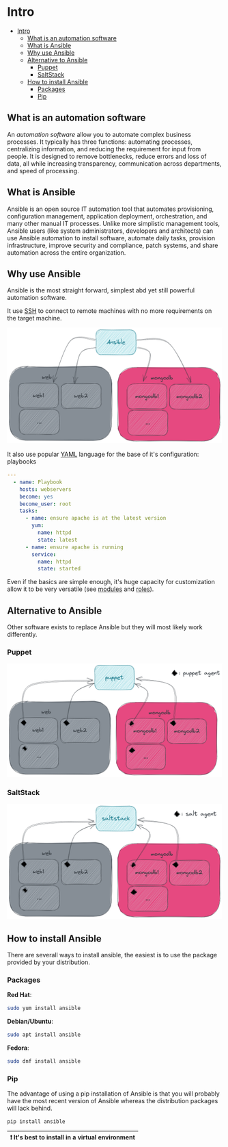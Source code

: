 # Intro

- [Intro](#intro)
  - [What is an automation software](#what-is-an-automation-software)
  - [What is Ansible](#what-is-ansible)
  - [Why use Ansible](#why-use-ansible)
  - [Alternative to Ansible](#alternative-to-ansible)
    - [Puppet](#puppet)
    - [SaltStack](#saltstack)
  - [How to install Ansible](#how-to-install-ansible)
    - [Packages](#packages)
    - [Pip](#pip)

## What is an automation software

An *automation software* allow you to automate complex business processes. It typically has three functions: automating processes, centralizing information, and reducing the requirement for input from people. It is designed to remove bottlenecks, reduce errors and loss of data, all while increasing transparency, communication across departments, and speed of processing.

## What is Ansible

Ansible is an open source IT automation tool that automates provisioning, configuration management, application deployment, orchestration, and many other manual IT processes. Unlike more simplistic management tools, Ansible users (like system administrators, developers and architects) can use Ansible automation to install software, automate daily tasks, provision infrastructure, improve security and compliance, patch systems, and share automation across the entire organization.

## Why use Ansible

Ansible is the most straight forward, simplest abd yet still powerful automation software.

It use [SSH](https://en.wikipedia.org/wiki/Secure_Shell) to connect to remote machines with no more requirements on the target machine.

![Ansible workflow](images/ansible-flow.png)

It also use popular [YAML](https://yaml.org/) language for the base of it's configuration: playbooks

```yaml
---
  - name: Playbook
    hosts: webservers
    become: yes
    become_user: root
    tasks:
      - name: ensure apache is at the latest version
        yum:
          name: httpd
          state: latest
      - name: ensure apache is running
        service:
          name: httpd
          state: started
```

Even if the basics are simple enough, it's huge capacity for customization allow it to be very versatile (see [modules](https://docs.ansible.com/ansible/latest/plugins/module.html) and [roles](https://docs.ansible.com/ansible/latest/user_guide/playbooks_reuse_roles.html)).

## Alternative to Ansible

Other software exists to replace Ansible but they will most likely work differently.

### Puppet

![Puppet workflow](images/puppet-flow.png "Puppet workflow")

### SaltStack

![SaltStack workflow](images/salt-flow.png "SaltStack workflow")

## How to install Ansible

There are severall ways to install ansible, the easiest is to use the package provided by your distribution.

### Packages

**Red Hat**:

```bash
sudo yum install ansible
```

**Debian/Ubuntu**:

```bash
sudo apt install ansible
```

**Fedora**:

```bash
sudo dnf install ansible
```

### Pip

The advantage of using a pip installation of Ansible is that you will probably have the most recent version of Ansible whereas the distribution packages will lack behind.

```bash
pip install ansible
```

| :exclamation:  It's best to install in a virtual environment |
|--------------------------------------------------------------|